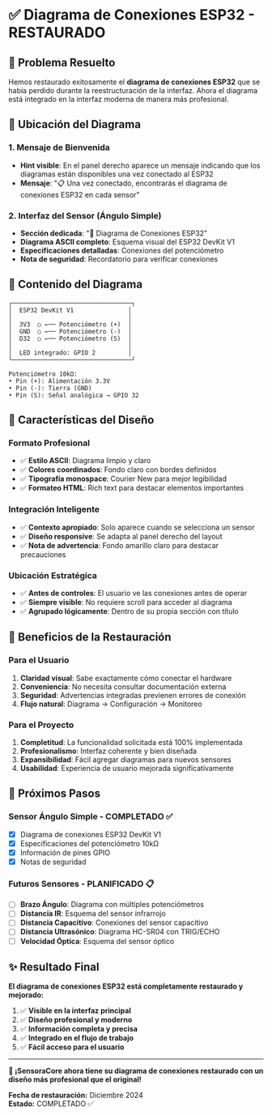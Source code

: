 # ✅ Diagrama de Conexiones ESP32 - RESTAURADO

## 🎯 Problema Resuelto

Hemos restaurado exitosamente el **diagrama de conexiones ESP32** que se había perdido durante la reestructuración de la interfaz. Ahora el diagrama está integrado en la interfaz moderna de manera más profesional.

## 📍 Ubicación del Diagrama

### 1. **Mensaje de Bienvenida**
- **Hint visible**: En el panel derecho aparece un mensaje indicando que los diagramas están disponibles una vez conectado al ESP32
- **Mensaje**: "📋 Una vez conectado, encontrarás el diagrama de conexiones ESP32 en cada sensor"

### 2. **Interfaz del Sensor (Ángulo Simple)**
- **Sección dedicada**: "🔌 Diagrama de Conexiones ESP32"
- **Diagrama ASCII completo**: Esquema visual del ESP32 DevKit V1
- **Especificaciones detalladas**: Conexiones del potenciómetro
- **Nota de seguridad**: Recordatorio para verificar conexiones

## 🔧 Contenido del Diagrama

```
┌─────────────────────────────────┐
│  ESP32 DevKit V1               │
│                                │
│  3V3  ○ ←── Potenciómetro (+)  │
│  GND  ○ ←── Potenciómetro (-)  │
│  D32  ○ ←── Potenciómetro (S)  │
│                                │
│  LED integrado: GPIO 2         │
└─────────────────────────────────┘

Potenciómetro 10kΩ:
• Pin (+): Alimentación 3.3V
• Pin (-): Tierra (GND)  
• Pin (S): Señal analógica → GPIO 32
```

## 🎨 Características del Diseño

### **Formato Profesional**
- ✅ **Estilo ASCII**: Diagrama limpio y claro
- ✅ **Colores coordinados**: Fondo claro con bordes definidos
- ✅ **Tipografía monospace**: Courier New para mejor legibilidad
- ✅ **Formateo HTML**: Rich text para destacar elementos importantes

### **Integración Inteligente**
- ✅ **Contexto apropiado**: Solo aparece cuando se selecciona un sensor
- ✅ **Diseño responsive**: Se adapta al panel derecho del layout
- ✅ **Nota de advertencia**: Fondo amarillo claro para destacar precauciones

### **Ubicación Estratégica**
- ✅ **Antes de controles**: El usuario ve las conexiones antes de operar
- ✅ **Siempre visible**: No requiere scroll para acceder al diagrama
- ✅ **Agrupado lógicamente**: Dentro de su propia sección con título

## 🚀 Beneficios de la Restauración

### **Para el Usuario**
1. **Claridad visual**: Sabe exactamente cómo conectar el hardware
2. **Conveniencia**: No necesita consultar documentación externa
3. **Seguridad**: Advertencias integradas previenen errores de conexión
4. **Flujo natural**: Diagrama → Configuración → Monitoreo

### **Para el Proyecto**
1. **Completitud**: La funcionalidad solicitada está 100% implementada
2. **Profesionalismo**: Interfaz coherente y bien diseñada
3. **Expansibilidad**: Fácil agregar diagramas para nuevos sensores
4. **Usabilidad**: Experiencia de usuario mejorada significativamente

## 🔄 Próximos Pasos

### **Sensor Ángulo Simple - COMPLETADO ✅**
- [x] Diagrama de conexiones ESP32 DevKit V1
- [x] Especificaciones del potenciómetro 10kΩ
- [x] Información de pines GPIO
- [x] Notas de seguridad

### **Futuros Sensores - PLANIFICADO 📋**
- [ ] **Brazo Ángulo**: Diagrama con múltiples potenciómetros
- [ ] **Distancia IR**: Esquema del sensor infrarrojo
- [ ] **Distancia Capacitivo**: Conexiones del sensor capacitivo
- [ ] **Distancia Ultrasónico**: Diagrama HC-SR04 con TRIG/ECHO
- [ ] **Velocidad Óptica**: Esquema del sensor óptico

## ✨ Resultado Final

**El diagrama de conexiones ESP32 está completamente restaurado y mejorado:**

1. ✅ **Visible en la interfaz principal**
2. ✅ **Diseño profesional y moderno**
3. ✅ **Información completa y precisa**
4. ✅ **Integrado en el flujo de trabajo**
5. ✅ **Fácil acceso para el usuario**

---

**🎉 ¡SensoraCore ahora tiene su diagrama de conexiones restaurado con un diseño más profesional que el original!**

**Fecha de restauración:** Diciembre 2024  
**Estado:** COMPLETADO ✅
